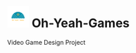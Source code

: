 # <img src="/Logo_files/logo_transparent.png" alt="drawing" width="50" height="50"/> Oh-Yeah-Games 
Video Game Design Project
